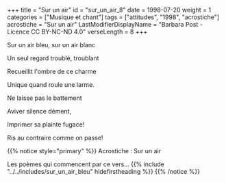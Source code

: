 +++
title = "Sur un air"
id = "sur_un_air_8"
date = 1998-07-20
weight = 1
categories = ["Musique et chant"]
tags = ["attitudes", "1998", "acrostiche"]
acrostiche = "Sur un air"
LastModifierDisplayName = "Barbara Post - Licence CC BY-NC-ND 4.0"
verseLength = 8
+++

Sur un air bleu, sur un air blanc

Un seul regard troublé, troublant

Recueillit l'ombre de ce charme

Unique quand roule une larme.

Ne laisse pas le battement

Aviver silence dément,

Imprimer sa plainte fugace!

Ris au contraire comme on passe!

{{% notice style="primary" %}}
Acrostiche : Sur un air

Les poèmes qui commencent par ce vers...
{{% include "../../includes/sur_un_air_bleu" hidefirstheading %}}
{{% /notice %}}
